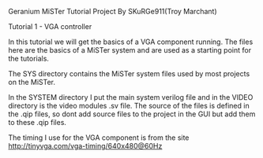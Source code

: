 Geranium MiSTer Tutorial Project
By SKuRGe911(Troy Marchant)

Tutorial 1 - VGA controller

In this tutorial we will get the basics of a VGA component running. The files here are the basics of a MiSTer system and are used as a starting point for the tutorials.

The SYS directory contains the MiSTer system files used by most projects on the MiSTer.

In the SYSTEM directory I put the main system verilog file and in the VIDEO directory is the video modules .sv file. The source of the files is defined in the .qip files, so dont add source files to the project in the GUI but add them to these .qip files.

The timing I use for the VGA component is from the site http://tinyvga.com/vga-timing/640x480@60Hz

